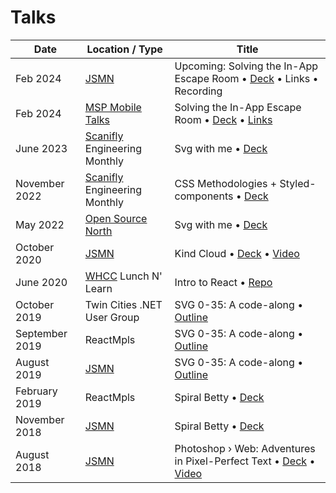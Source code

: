 # Talks

| Date           | Location / Type                                              | Title                                                                                                                                                                                                                                  |
| -------------- | ------------------------------------------------------------ | -------------------------------------------------------------------------------------------------------------------------------------------------------------------------------------------------------------------------------------- |
| Feb 2024       | [JSMN](https://www.meetup.com/javascriptmn/) | Upcoming: Solving the In-App Escape Room • [Deck](https://docs.google.com/presentation/d/164ccPOlj4UCtv7avvnwv_2jJ2utPGIEdXfFaAs6AGvM/edit?usp=sharing) • Links • Recording |
| Feb 2024       | [MSP Mobile Talks](https://www.meetup.com/msp-mobile-talks/) | Solving the In-App Escape Room • [Deck](https://docs.google.com/presentation/d/1yZehD-vV_EJGyE3WBSfoEVgGf39kY0iR4qkMODHE2eE/edit?usp=sharing) • [Links](https://github.com/shalanah/talks/blob/master/2024-02_Inapp_MspMobileTalks.md) |
| June 2023      | [Scanifly](https://scanifly.com/) Engineering Monthly        | Svg with me • [Deck](https://github.com/shalanah/svgwithme-osn)                                                                                                                                                                        |
| November 2022  | [Scanifly](https://scanifly.com/) Engineering Monthly        | CSS Methodologies + Styled-components • [Deck](https://docs.google.com/presentation/d/1YqK03Y0LKiYEUtsC2c0nsLRDqDT8J-s3WbL70giKBQ0/edit?usp=sharing)                                                                                   |
| May 2022       | [Open Source North](https://opensourcenorth.com/)            | Svg with me • [Deck](https://github.com/shalanah/svgwithme-osn)                                                                                                                                                                        |
| October 2020   | [JSMN](https://javascriptmn.com/)                            | Kind Cloud • [Deck](https://jsmn.kindcloud.app) • [Video](https://www.youtube.com/watch?v=KEWTcc4kZdo&t=994s)                                                                                                                          |
| June 2020      | [WHCC](https://www.whcc.com/) Lunch N' Learn                 | Intro to React • [Repo](https://github.com/shalanah/intro-to-react)                                                                                                                                                                    |
| October 2019   | Twin Cities .NET User Group                                  | SVG 0-35: A code-along • [Outline](./2019-10_SVG-0-35_Net.md)                                                                                                                                                                          |
| September 2019 | ReactMpls                                                    | SVG 0-35: A code-along • [Outline](./2019-09_SVG-0-35_ReactMpls.md)                                                                                                                                                                    |
| August 2019    | [JSMN](https://javascriptmn.com/)                            | SVG 0-35: A code-along • [Outline](./2019-08_SVG-0-35_JSMN.md)                                                                                                                                                                         |
| February 2019  | ReactMpls                                                    | Spiral Betty • [Deck](https://docs.google.com/presentation/d/1-kLNUhVkpo2nxZsraMpHcjtfItZTqFkVUC3hmJU1orQ/edit?usp=sharing)                                                                                                            |
| November 2018  | [JSMN](https://javascriptmn.com/)                            | Spiral Betty • [Deck](https://docs.google.com/presentation/d/1-kLNUhVkpo2nxZsraMpHcjtfItZTqFkVUC3hmJU1orQ/edit?usp=sharing)                                                                                                            |
| August 2018    | [JSMN](https://javascriptmn.com/)                            | Photoshop › Web: Adventures in Pixel-Perfect Text • [Deck](https://docs.google.com/presentation/d/1Vk0OnUSUkvvBIiQdzJVvtHMCjGAWYWwf6r5c2N0_33g/edit#slide=id.g242018ca03_0_0) • [Video](https://www.youtube.com/watch?v=dEzZF6LSTA0&)  |
